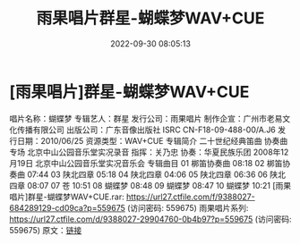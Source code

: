 ﻿---
title: 雨果唱片群星-蝴蝶梦WAV+CUE
date: 2022-09-30 08:05:13
categories: 古典音乐、新世纪、纯音雅乐
tags: 纯音雅乐
---
# [雨果唱片]群星-蝴蝶梦WAV+CUE

唱片名称：蝴蝶梦
专辑艺人：群星
发行公司：雨果唱片
制作企宣：广州市老易文化传播有限公司
出版公司：广东音像出版社
ISRC CN-F18-09-488-00/A.J6
发行日期：2010/06/25
资源类型：WAV+CUE
专辑简介
二十世纪经典笛曲
协奏曲专场
北京中山公园音乐堂实况录音
指挥：关乃忠
协奏：华夏民族乐团
2008年12月19日
北京中山公园音乐堂实况音乐会
专辑曲目
01 梆笛协奏曲 08:18
02 梆笛协奏曲 07:44
03 陕北四章 05:18
04 陕北四章 04:06
05 陕北四章 06:36
06 陕北四章 08:07
07 苍 10:51
08 蝴蝶梦 08:48
09 蝴蝶梦 08:47
10 蝴蝶梦 10:21
[雨果唱片]群星-蝴蝶梦WAV+CUE.rar: https://url27.ctfile.com/f/9388027-684289129-cd09ca?p=559675
(访问密码: 559675)
雨果唱片系列: https://url27.ctfile.com/d/9388027-29904760-0b4b97?p=559675
(访问密码: 559675)
原文：[链接](https://blog.sina.com.cn/s/blog_1647c7e7601030zof.html)